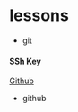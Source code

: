 # lessons


* git
#### SSh Key 
[Github](https://help.github.com/en/enterprise/2.15/user/articles/generating-a-new-ssh-key-and-adding-it-to-the-ssh-agent)

+ github
